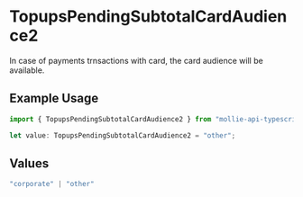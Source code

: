 # TopupsPendingSubtotalCardAudience2

In case of payments trnsactions with card, the card audience will be available.

## Example Usage

```typescript
import { TopupsPendingSubtotalCardAudience2 } from "mollie-api-typescript/models/operations";

let value: TopupsPendingSubtotalCardAudience2 = "other";
```

## Values

```typescript
"corporate" | "other"
```